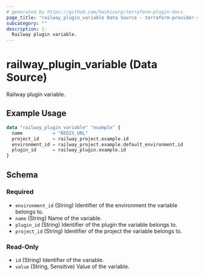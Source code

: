 ```yaml
---
# generated by https://github.com/hashicorp/terraform-plugin-docs
page_title: "railway_plugin_variable Data Source - terraform-provider-railway"
subcategory: ""
description: |-
  Railway plugin variable.
---
```


# railway_plugin_variable (Data Source)

Railway plugin variable.

## Example Usage

```terraform
data "railway_plugin_variable" "example" {
  name           = "REDIS_URL"
  project_id     = railway_project.example.id
  environment_id = railway_project.example.default_environment.id
  plugin_id      = railway_plugin.example.id
}
```

<!-- schema generated by tfplugindocs -->
## Schema

### Required

- `environment_id` (String) Identifier of the environment the variable belongs to.
- `name` (String) Name of the variable.
- `plugin_id` (String) Identifier of the plugin the variable belongs to.
- `project_id` (String) Identifier of the project the variable belongs to.

### Read-Only

- `id` (String) Identifier of the variable.
- `value` (String, Sensitive) Value of the variable.


